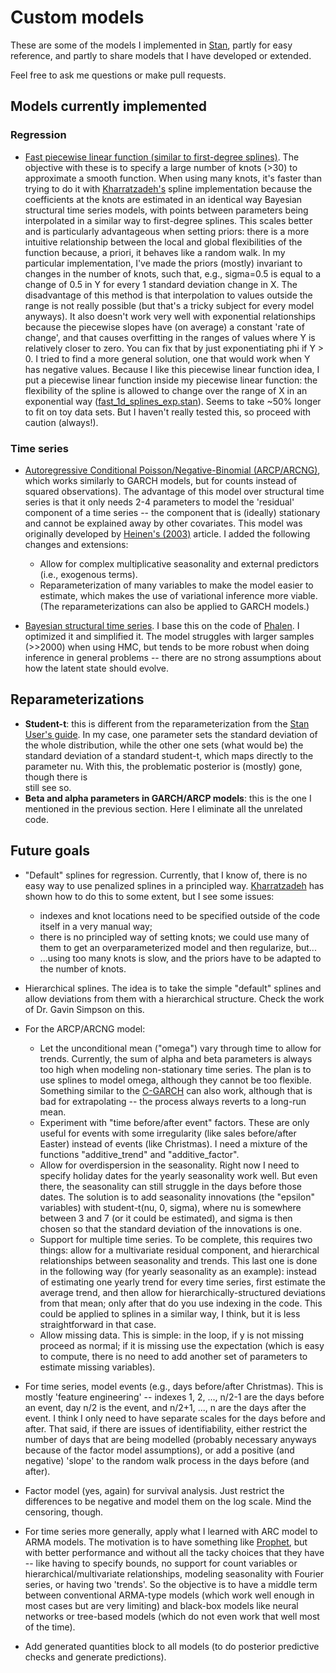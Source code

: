 # Custom models

These are some of the models I implemented in [Stan](https://mc-stan.org/),
partly for easy reference, and partly to share models that I have developed or
extended.

Feel free to ask me questions or make pull requests.

## Models currently implemented 

### Regression

* [Fast piecewise linear function (similar to first-degree splines)](https://github.com/davidmpinho/custom-models/blob/main/regression/fast_1d_splines.stan).
The objective with these is to specify a large number of knots (>30) to approximate a smooth function. When using many knots, it's faster
than trying to do it with [Kharratzadeh's](https://mc-stan.org/users/documentation/case-studies/splines_in_stan.html) spline implementation because the
coefficients at the knots are estimated in an identical way Bayesian structural time series models, with points between parameters being interpolated 
in a similar way to first-degree splines. This scales better and is particularly advantageous when setting priors: there is a more intuitive
relationship between the local and global flexibilities of the function because, a priori, it behaves like a random walk. 
In my particular implementation, I've made the priors 
(mostly) invariant to changes in the number of knots, such that, e.g., sigma=0.5 is equal to a change of 0.5 in Y for every 1 standard deviation change in X. 
The disadvantage of this method is that interpolation to values outside the range is not really possible (but that's a tricky subject for every model anyways). 
It also doesn't work very well with exponential relationships because the piecewise slopes have (on average) a constant 'rate of change', and that causes 
overfitting in the ranges of values where Y is relatively closer to zero. You can fix that by just exponentiating phi if Y > 0. I tried to find a more 
general solution, one that would work when Y has negative values. Because I like this piecewise linear function idea, I put a piecewise linear function inside 
my piecewise linear function: the flexibility of the spline is allowed to change over the range of X in an exponential way
([fast_1d_splines_exp.stan](https://github.com/davidmpinho/custom-models/blob/main/regression/fast_1d_splines.stan)). Seems 
to take ~50% longer to fit on toy data sets. But I haven't really tested this, so proceed with caution (always!).

### Time series

* [Autoregressive Conditional Poisson/Negative-Binomial (ARCP/ARCNG)](https://github.com/davidmpinho/custom-models/blob/main/time_series/autoregressive_conditional.stan),
 which works similarly to GARCH models, but for counts instead of squared
observations).  The advantage of this model over structural time series is that
it only needs 2-4 parameters to model the 'residual' component of a time series
-- the component that is (ideally) stationary and cannot be explained away by
other covariates.  This model was originally developed by 
[Heinen's (2003)](http://dx.doi.org/10.2139/ssrn.1117187) article. I added the
following changes and extensions:
    - Allow for complex multiplicative seasonality and external predictors
      (i.e., exogenous terms). 
    - Reparameterization of many variables to make the model easier to
      estimate, which makes the use of variational inference more viable.
      (The reparameterizations can also be applied to GARCH models.)

* [Bayesian structural time series](https://github.com/davidmpinho/custom-models/blob/main/time_series/bayes_state_space.stan). I base this on the code of 
[Phalen](https://peterphalen.github.io/ceasefire/bsts). I
optimized it and simplified it. The model struggles with larger samples (>>2000) when using
HMC, but tends to be more robust when doing inference in general problems -- there are no strong assumptions
about how the latent state should evolve.

## Reparameterizations

* **Student-t**: this is different from the reparameterization from the 
[Stan User's guide](Reparameterization). In my case, one parameter sets 
the standard deviation of the whole distribution, while the other one 
sets (what would be) the standard deviation of a standard student-t, 
which maps directly to the parameter nu.
With this, the problematic posterior is (mostly) gone, though there is  
still see so. 
* **Beta and alpha parameters in GARCH/ARCP models**: this is the one I
mentioned in the previous section. Here I eliminate all the unrelated code. 


## Future goals

* "Default" splines for regression. Currently, that I know of, there is
no easy way to use penalized splines in a principled way. 
[Kharratzadeh](https://mc-stan.org/users/documentation/case-studies/splines_in_stan.html)
has shown how to do this to some extent, but I see some issues:
  * indexes and knot locations need to be specified outside of the
  code itself in a very manual way;
  * there is no principled way of setting knots; we could use 
  many of them to get an overparameterized model and then regularize, but...
  * ...using too many knots is slow, and the priors have to be adapted to the
  number of knots. 

* Hierarchical splines. The idea is to take the simple "default" splines and
allow deviations from them with a hierarchical structure. Check the work 
of Dr. Gavin Simpson on this. 


* For the ARCP/ARCNG model:
    - Let the unconditional mean ("omega") vary through time to allow for
      trends. Currently, the sum of alpha and beta parameters is always too high
      when modeling non-stationary time series. The plan is to use splines to
      model omega, although they cannot be too flexible. Something similar to the
      [C-GARCH](https://papers.ssrn.com/sol3/papers.cfm?abstract_id=5848) can also 
      work, although that is bad for extrapolating -- the process always reverts 
      to a long-run mean. 
    - Experiment with "time before/after event" factors. These are only useful for 
      events with some irregularity (like sales before/after Easter) instead of 
      events (like Christmas). I need a mixture of the functions "additive_trend" 
      and "additive_factor". 
    - Allow for overdispersion in the seasonality. Right now I need to specify
      holiday dates for the yearly seasonality work well. But even there,
      the seasonality can still struggle in the days before those dates. The solution
      is to add seasonality innovations (the "epsilon" variables) with student-t(nu,
      0, sigma), where nu is somewhere between 3 and 7 (or it could be estimated),
      and sigma is then chosen so that the standard deviation of the innovations is
      one.  
    - Support for multiple time series. To be complete, this requires two
      things: allow for a multivariate residual component, and hierarchical
      relationships between seasonality and trends. This last one is done in the
      following way (for yearly seasonality as an example): instead of estimating one
      yearly trend for every time series, first estimate the average trend, and then
      allow for hierarchically-structured deviations from that mean; only after that
      do you use indexing in the code. This could be applied to splines in a similar
      way, I think, but it is less straightforward in that case.  
    - Allow missing data. This is simple: in the loop, if y is not
      missing proceed as normal; if it is missing use the expectation (which is
      easy to compute, there is no need to add another set of parameters to estimate
      missing variables).
      
* For time series, model events (e.g., days before/after Christmas).
This is mostly 'feature engineering' -- indexes 1, 2, ..., n/2-1 are 
the days before an event, day n/2 is the event, and n/2+1, ..., n are the 
days after the event. I think I only need to have separate scales for the 
days before and after. That said, if there are issues of identifiability, 
either restrict the number of days that are being modelled (probably necessary
anyways because of the factor model assumptions), or add a positive 
(and negative) 'slope' to the random walk process in the days before 
(and after). 

* Factor model (yes, again) for survival analysis. Just restrict the 
differences to be negative and model them on the log scale. Mind the 
censoring, though.  

* For time series more generally, apply what I learned with ARC model to ARMA
models. The motivation is to have something like 
[Prophet](https://facebook.github.io/prophet/), but with better performance and
without all the tacky choices that they have -- like having to specify bounds,
no support for count variables or hierarchical/multivariate relationships,
modeling seasonality with Fourier series, or having two 'trends'.  So the
objective is to have a middle term between conventional ARMA-type models (which
work well enough in most cases but are very limiting) and black-box models like
neural networks or tree-based models (which do not even work that well most of
the time).

* Add generated quantities block to all models (to do posterior predictive
checks and generate predictions). 
 
